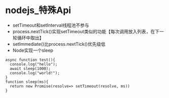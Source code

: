 # nodejs_特殊Api
* setTimeout和setInterval线程池不参与
* process.nextTick()实现setTimeout类似的功能【每次调用放入列表，在下一轮循环中取出】
* setImmediate()比process.nextTick()优先级低
* Node实现一个sleep
~~~
async function test(){
  console.log("hello");
  await sleep(1000);
  console.log("world!");
}
function sleep(ms){
  return new Promise(resolve=> setTimeout(resolve, ms))
}
~~~